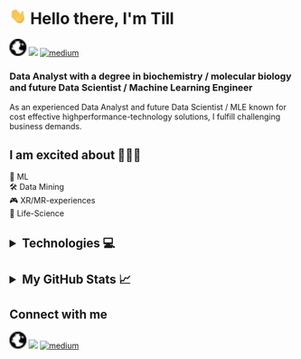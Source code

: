 # [<img src="https://raw.githubusercontent.com/ABSphreak/ABSphreak/master/gifs/Hi.gif" width="30px">][website] Hello there, I'm Till
[<img height="30" src="https://raw.githubusercontent.com/iconic/open-iconic/master/svg/globe.svg" />][website]
[<img height="30" src="https://img.shields.io/badge/Linkedin-blue?logo=linkedin" />][linkedin]
[<img height="30" src="https://img.shields.io/badge/Medium-white?logo=medium&logoColor=black" alt="medium"/>][medium]

<!--
**TillMeineke/TillMeineke** is a ✨ _special_ ✨ repository because its `README.md` (this file) appears on your GitHub profile.

Here are some ideas to get you started:

- 🔭 I’m currently working on ...
- 🌱 I’m currently learning ...
- 👯 I’m looking to collaborate on ...
- 🤔 I’m looking for help with ...
- 💬 Ask me about ...
- 📫 How to reach me: ...
- 😄 Pronouns: ...
- ⚡ Fun fact: ...
-->

### Data Analyst with a degree in biochemistry / molecular biology and future Data Scientist / Machine Learning Engineer

As an experienced Data Analyst and future Data Scientist / MLE known for cost effective highperformance-technology solutions, I fulfill challenging business demands.

## I am excited about 👨🏽‍💻

🧠 ML\
🛠️ Data Mining\
🎮 XR/MR-experiences\
🧬 Life-Science

<h2>
 <details>
  <summary>Technologies 💻</summary>
  <br/>
  <img height="30" src="https://img.shields.io/badge/Python-3776AB?style=for-the-badge&logo=python&logoColor=white" alt="Python"/>
  <img height="30" src="https://img.shields.io/badge/pandas-150458?style=for-the-badge&logo=pandas&logoColor=#150458" alt="pandas"/>
  <img height="30" src="https://img.shields.io/badge/NumPy-013243?style=for-the-badge&&logo=numpy&logoColor=#013243" alt="NumPy"/>
  <!-- ! matplolib -->
  <!-- ! seaborn -->
  <img height="30" src="https://img.shields.io/badge/plotly-3F4F75?style=for-the-badge&&logo=plotly&logoColor=#3F4F75" alt="Plotly"/>
  <!-- ! altair -->
  <!-- ! Bokeh -->
  <img height="30" src="https://img.shields.io/badge/scipy-8CAAE6?style=for-the-badge&&logo=scipy&logoColor=white" alt="SciPy"/>
  <img height="30" src="https://img.shields.io/badge/scikit_learn-F7931E?style=for-the-badge&&logo=scikit-learn&logoColor=white" alt="SciPy"/>
  <img height="30" src="https://img.shields.io/badge/TensorFlow-white?style=for-the-badge&&logo=TensorFlow&logoColor=#FF6F00" alt="TensorFlow"/>
  <img height="30" src="https://img.shields.io/badge/Keras-D00000?style=for-the-badge&&logo=Keras&logoColor=white" alt="Keras"/>
  <img height="30" src="https://img.shields.io/badge/PostgreSQL-4169E1?style=for-the-badge&&logo=PostgreSQL&logoColor=white" alt="PostgreSQL"/>
  <!-- ! DBeaver -->
  <img height="30" src="https://img.shields.io/badge/aws-232F3E?style=for-the-badge&&logo=AmazonAWS&logoColor=#232F3E" alt="Amazon AWS"/>
  <img height="30" src="https://img.shields.io/badge/VS_Code-007ACC?style=for-the-badge&&logo=VisualStudioCode&logoColor=#007ACC" alt="Visual Studio Code"/>
  <img height="30" src="https://img.shields.io/badge/Unity-100000?style=for-the-badge&logo=unity&logoColor=white" alt="Unity"/>
  <img height="30" src="https://img.shields.io/badge/Quest2-white?style=for-the-badge&logo=Oculus&logoColor=black" alt="Oculus"/>
    <!-- ! Meta Quest2 -->
  <img height="30" src="https://img.shields.io/badge/Cardboard-grey?style=for-the-badge&logo=GoogleCardboard&logoColor=#FF7143" alt="Google Cardboard"/>
  <img height="30" src="https://img.shields.io/badge/Blender-white?style=for-the-badge&logo=Blender&logoColor=#F5792A" alt="Blender"/>
  <img height="30" src="https://img.shields.io/badge/Tableau-E97627?style=for-the-badge&logo=Tableau&logoColor=white" alt="Tableau"/>
  <img height="30" src="https://img.shields.io/badge/Google_Sheets-34A853?style=for-the-badge&logo=GoogleSheets&logoColor=white" alt="Google Sheets"/>
  <!-- ! UNIX -->
  <img height="30" src="https://img.shields.io/badge/git-%23fc6d26.svg?&style=for-the-badge&logo=git&logoColor=white" alt="Git"/>
  <!-- ! Agile projectmanagement -->
  <!-- ! Teaching -->
  <!-- ! genetic engeneering -->
  <!-- ! CLSM -->
  <!-- ! HPLC -->
  </details>
</h2>

<h2>
 <details>
  <summary>My GitHub Stats 📈</summary>
  </br>
  <p width="100%" align="center">
  <img src="https://github-readme-stats.vercel.app/api/top-langs/?username=TillMeineke&hide=java,html,css&theme=dracula" alt="GitHub Top Languages" align="top"/></p>
   <img src="https://github-readme-stats.vercel.app/api?username=TillMeineke&theme=dracula" alt="GitHub Stats" align="top"/>
 </details>
</h2>

## Connect with me

[<img height="30" src="https://raw.githubusercontent.com/iconic/open-iconic/master/svg/globe.svg" />][website]
[<img height="30" src="https://img.shields.io/badge/Linkedin-blue?logo=linkedin" />][linkedin]
[<img height="30" src="https://img.shields.io/badge/Medium-white?logo=medium&logoColor=black" alt="medium"/>][medium]
 <!-- ? xing -->

[website]: https://tillmeineke.github.io "tillmeineke.github.io"
[linkedin]: https://www.linkedin.com/in/tillmeineke "linkedin.com/in/tillmeineke"
[medium]: https://medium.com/@till.meineke "medium.com/@till.meineke"
